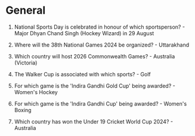 # General

1. National Sports Day is celebrated in honour of which sportsperson? - Major Dhyan Chand Singh (Hockey Wizard) in 29 August

2. Where will the 38th National Games 2024 be organized? - Uttarakhand
3. Which country will host 2026 Commonwealth Games? - Australia (Victoria)
4. The Walker Cup is associated with which sports? - Golf
5. For which game is the 'Indira Gandhi Gold Cup' being awarded? - Women's Hockey
6. For which game is the 'Indira Gandhi Cup' being awarded? - Women's Boxing
7. Which country has won the Under 19 Cricket World Cup 2024? - Australia
